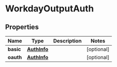 

# WorkdayOutputAuth


## Properties

| Name | Type | Description | Notes |
|------------ | ------------- | ------------- | -------------|
|**basic** | [**AuthInfo**](AuthInfo.md) |  |  [optional] |
|**oauth** | [**AuthInfo**](AuthInfo.md) |  |  [optional] |



